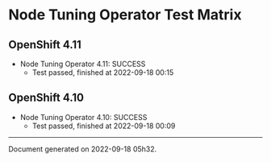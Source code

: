 
Node Tuning Operator Test Matrix
================================

OpenShift 4.11
--------------



* Node Tuning Operator 4.11: SUCCESS
  - Test passed, finished at 2022-09-18 00:15






OpenShift 4.10
--------------



* Node Tuning Operator 4.10: SUCCESS
  - Test passed, finished at 2022-09-18 00:09






---
Document generated on 2022-09-18 05h32.
